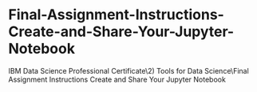 # Final-Assignment-Instructions-Create-and-Share-Your-Jupyter-Notebook
IBM Data Science Professional Certificate\2) Tools for Data Science\Final Assignment Instructions Create and Share Your Jupyter Notebook
